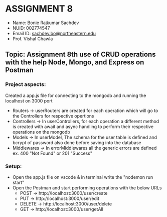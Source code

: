 # ASSIGNMENT 8

- Name: Bonie Rajkumar Sachdev
- NUID: 002774547
- Email ID: sachdev.bo@northeastern.edu
- Prof. Vishal Chawla

## Topic: Assignment 8th use of CRUD operations with the help Node, Mongo, and Express on Postman

### Project aspects:

Created a app.js file for connecting to the mongodb and running the localhost on 3000 port

- Routers -> userRouters are created for each operation which will go to the Controllers for respective opertions
- Controllers -> In userControllers, for each operation a different method is created with await and async handling to perform their respective operations on the mongodb
- Models -> In userModel, The schema for the user table is defined and bcrypt of password also done before saving into the database
- Middlewares -> In errorMiddlewares all the generic errors are defined ex. 400 "Not Found" or 201 "Success"

### Setup:

- Open the app.js file on vscode & in terminal write the "nodemon run start"
- Open the Postman and start performing operations with the below URLs
  - POST -> http://localhost:3000/user/create
  - PUT -> http://localhost:3000/user/edit
  - DELETE -> http://localhost:3000/user/delete
  - GET -> http://localhost:3000/user/getAll
